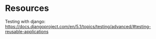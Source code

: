 # Resources

Testing with django: https://docs.djangoproject.com/en/5.1/topics/testing/advanced/#testing-reusable-applications